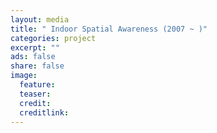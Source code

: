 ```yaml
---
layout: media
title: " Indoor Spatial Awareness (2007 ~ )"
categories: project
excerpt: ""
ads: false
share: false
image:
  feature:
  teaser:
  credit:
  creditlink:
---
```

